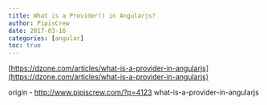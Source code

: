 ```yaml
---
title: What is a Provider() in Angularjs?
author: PipisCrew
date: 2017-03-16
categories: [angular]
toc: true
---
```


[https://dzone.com/articles/what-is-a-provider-in-angularjs](https://dzone.com/articles/what-is-a-provider-in-angularjs)

origin - http://www.pipiscrew.com/?p=4123 what-is-a-provider-in-angularjs